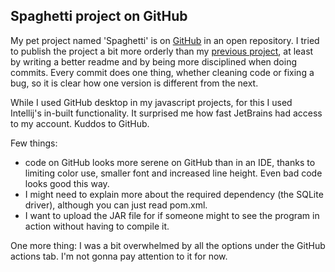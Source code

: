 ## Spaghetti project on GitHub 

My pet project named 'Spaghetti' is on [GitHub](https://github.com/GeertJan-Kuip/spaghetti) in an open repository. I tried to publish the project a bit more orderly than my [previous project](https://github.com/GeertJan-Kuip/learning-javascript), at least by writing a better readme and by being more disciplined when doing commits. Every commit does one thing, whether cleaning code or fixing a bug, so it is clear how one version is different from the next.

While I used GitHub desktop in my javascript projects, for this I used Intellij's in-built functionality. It surprised me how fast JetBrains had access to my account. Kuddos to GitHub.

Few things:
- code on GitHub looks more serene on GitHub than in an IDE, thanks to limiting color use, smaller font and increased line height. Even bad code looks good this way.
- I might need to explain more about the required dependency (the SQLite driver), although you can just read pom.xml.
- I want to upload the JAR file for if someone might to see the program in action without having to compile it.

One more thing: I was a bit overwhelmed by all the options under the GitHub actions tab. I'm not gonna pay attention to it for now.
